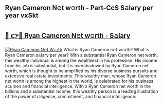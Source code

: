 ## Ryan Cameron N𝚎t w𝚘rth - Part-CcS S𝚊lary per year vxSkt

# <h2><a href="http://gc0kgv.nevu.top/?p=Ryan+Cameron">🔗 👉🔴 Ryan Cameron N𝚎t w𝚘rth - S𝚊lary</a></h2>

[![Ryan Cameron N𝚎t W𝚘rth](https://i.imgur.com/Oavwk0R.jpeg)](http://gc0kgv.nevu.top/?p=Ryan+Cameron)
What is Ryan Cameron n𝚎t w𝚘rth? What is Ryan Cameron s𝚊lary per year?
With a substantial Ryan Cameron net worth, this wealthy individual is among the wealthiest in his profession. His income from his job is substantial, but it is overshadowed by Ryan Cameron net worth, which is thought to be amplified by his diverse business pursuits and extensive real estate investments. This wealthy man, whose Ryan Cameron net worth is among the highest in the world, is celebrated for his business acumen and financial intelligence. With a Ryan Cameron net worth in the billions and a substantial income, this wealthy person is a leading illustration of the power of diligence, commitment, and financial intelligence.
